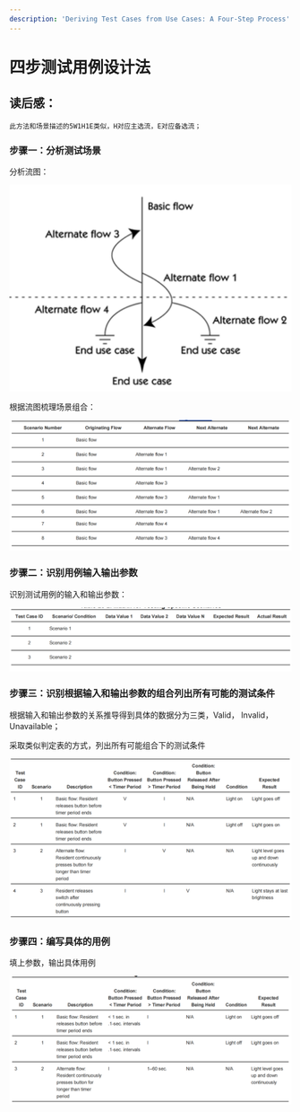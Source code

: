 ```yaml
---
description: 'Deriving Test Cases from Use Cases: A Four-Step Process'
---
```


# 四步测试用例设计法

## 读后感：

`此方法和场景描述的5W1H1E类似，H对应主选流，E对应备选流；`

### 步骤一：分析测试场景

分析流图：

![&#x68B3;&#x7406;&#x6D41;&#x7A0B;&#x56FE;&#xFF0C;&#x5305;&#x542B;&#x4E3B;&#x9009;&#x6D41;&#x548C;&#x5907;&#x9009;&#x6D41;](../../../.gitbook/assets/image%20%28150%29.png)

根据流图梳理场景组合：

![](../../../.gitbook/assets/image%20%28161%29.png)

### 步骤二：识别用例输入输出参数

识别测试用例的输入和输出参数：

![](../../../.gitbook/assets/image%20%28159%29.png)

### 步骤三：识别根据输入和输出参数的组合列出所有可能的测试条件

根据输入和输出参数的关系推导得到具体的数据分为三类，Valid， Invalid， Unavailable；

采取类似判定表的方式，列出所有可能组合下的测试条件

![](../../../.gitbook/assets/image%20%28151%29.png)

### 步骤四：编写具体的用例

填上参数，输出具体用例

![](../../../.gitbook/assets/image%20%28153%29.png)



